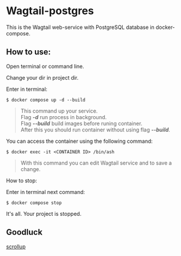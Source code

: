 # Wagtail-postgres
<a id="anchor"></a>

This is the Wagtail web-service with PostgreSQL database in docker-compose.

## How to use:

Open terminal or command line.

Change your dir in project dir.

Enter in terminal:
```
$ docker compose up -d --build
```
>This command up your service.<br> 
Flag ___-d___ run process in background.<br> 
Flag ___--build___ build images before runing container.<br>
After this you should run container without using flag ___--build___.

You can access the container using the following command:
```
$ docker exec -it <CONTAINER ID> /bin/ash
```

>With this command you can edit Wagtail service and to save a change.

How to stop:

Enter in terminal next command:
```
$ docker compose stop
```
It's all. Your project is stopped. 

## Goodluck 
[scrollup](#anchor) 
